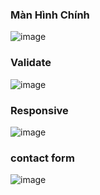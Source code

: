 ### Màn Hình Chính

![image](https://user-images.githubusercontent.com/100074935/182995792-355401e6-2f7e-4866-9186-1e859ce5efcc.png)


### Validate

![image](https://user-images.githubusercontent.com/100074935/182995812-7fc0beb5-edae-4144-9b5e-40171d843670.png)



### Responsive

![image](https://user-images.githubusercontent.com/100074935/182995836-e9b7e858-9399-47a8-aee0-c4b623dbb547.png)


### contact form

![image](https://user-images.githubusercontent.com/100074935/182996019-a006dc9b-8ed7-4b0d-bf41-73acde30054b.png)

